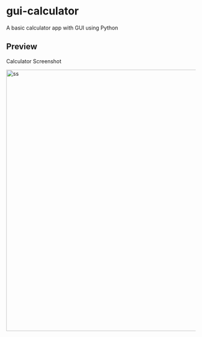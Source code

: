 # gui-calculator
A basic calculator app with GUI using Python
## Preview
Calculator Screenshot


<img width="512" height="695" alt="ss" src="https://github.com/user-attachments/assets/f4ab4e57-e599-4067-9a14-24ed4a8f974b" />


